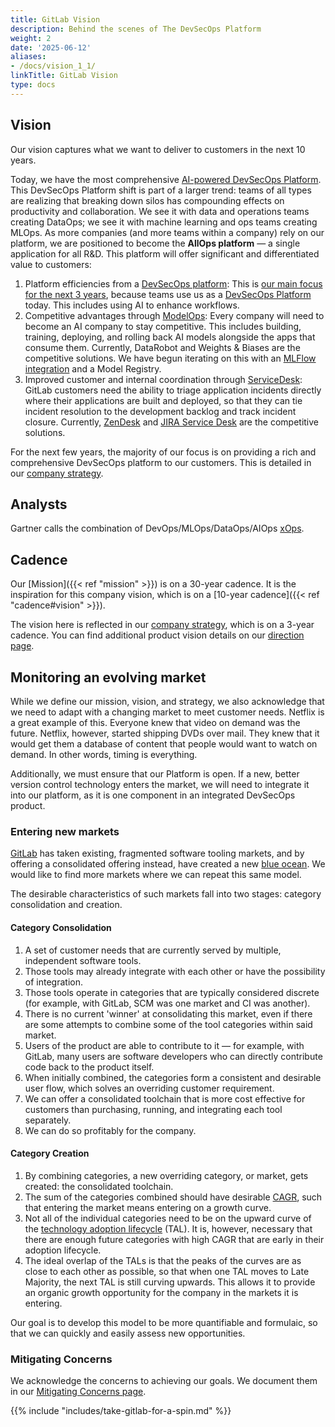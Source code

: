 ```yaml
---
title: GitLab Vision
description: Behind the scenes of The DevSecOps Platform
weight: 2
date: '2025-06-12'
aliases:
- /docs/vision_1_1/
linkTitle: GitLab Vision
type: docs
---
```


## Vision

Our vision captures what we want to deliver to customers in the next 10 years.

Today, we have the most comprehensive [AI-powered DevSecOps Platform](https://about.gitlab.com/platform/). This DevSecOps Platform shift is part of a larger trend: teams of all types are realizing that breaking down silos has compounding effects on productivity and collaboration. We see it with data and operations teams creating DataOps; we see it with machine learning and ops teams creating MLOps. As more companies (and more teams within a company) rely on our platform, we are positioned to become the **AllOps platform** — a single application for all R&D. This platform will offer significant and differentiated value to customers:

1. Platform efficiencies from a [DevSecOps platform](https://about.gitlab.com/direction/#devsecops-stages): This is [our main focus for the next 3 years](/handbook/company/strategy), because teams use us as a [DevSecOps Platform](https://about.gitlab.com/platform/) today. This includes using AI to enhance workflows.
1. Competitive advantages through [ModelOps](https://about.gitlab.com/direction/modelops/): Every company will need to become an AI company to stay competitive. This includes building, training, deploying, and rolling back AI models alongside the apps that consume them. Currently, DataRobot and Weights & Biases are the competitive solutions. We have begun iterating on this with an [MLFlow integration](https://docs.gitlab.com/ee/user/project/integrations/mlflow_client.html) and a Model Registry.
1. Improved customer and internal coordination through [ServiceDesk](https://docs.gitlab.com/ee/user/project/service_desk.html): GitLab customers need the ability to triage application incidents directly where their applications are built and deployed, so that they can tie incident resolution to the development backlog and track incident closure. Currently, [ZenDesk](https://www.zendesk.com/) and [JIRA Service Desk](https://www.atlassian.com/software/jira/service-management/features/service-desk) are the competitive solutions.

For the next few years, the majority of our focus is on providing a rich and comprehensive DevSecOps platform to our customers. This is detailed in our [company strategy](/handbook/company/strategy).

## Analysts

Gartner calls the combination of DevOps/MLOps/DataOps/AIOps [xOps](https://www.gartner.com/en/documents/4001009).

## Cadence

Our [Mission]({{< ref "mission" >}}) is on a 30-year cadence. It is the inspiration for this company vision, which is on a [10-year cadence]({{< ref "cadence#vision" >}}).

The vision here is reflected in our [company strategy](/handbook/company/strategy), which is on a 3-year cadence. You can find additional product vision details on our [direction page](https://about.gitlab.com/direction/#vision).

## Monitoring an evolving market

While we define our mission, vision, and strategy, we also acknowledge that we need to adapt with a changing market to meet customer needs. Netflix is a great example of this. Everyone knew that video on demand was the future. Netflix, however, started shipping DVDs over mail. They knew that it would get them a database of content that people would want to watch on demand. In other words, timing is everything.

Additionally, we must ensure that our Platform is open. If a new, better version control technology enters the market, we will need to integrate it into our platform, as it is one component in an integrated DevSecOps product.

### Entering new markets

[GitLab](https://about.gitlab.com) has taken existing, fragmented software tooling markets, and by offering a consolidated offering instead, have created a new [blue ocean](https://www.blueoceanstrategy.com/what-is-blue-ocean-strategy/). We would like to find more markets where we can repeat this same model.

The desirable characteristics of such markets fall into two stages: category consolidation and creation.

#### Category Consolidation

1. A set of customer needs that are currently served by multiple, independent software tools.
1. Those tools may already integrate with each other or have the possibility of integration.
1. Those tools operate in categories that are typically considered discrete (for example, with GitLab, SCM was one market and CI was another).
1. There is no current 'winner' at consolidating this market, even if there are some attempts to combine some of the tool categories within said market.
1. Users of the product are able to contribute to it — for example, with GitLab, many users are software developers who can directly contribute code back to the product itself.
1. When initially combined, the categories form a consistent and desirable user flow, which solves an overriding customer requirement.
1. We can offer a consolidated toolchain that is more cost effective for customers than purchasing, running, and integrating each tool separately.
1. We can do so profitably for the company.

#### Category Creation

1. By combining categories, a new overriding category, or market, gets created: the consolidated toolchain.
1. The sum of the categories combined should have desirable [CAGR](https://investinganswers.com/dictionary/c/compound-annual-growth-rate-cagr), such that entering the market means entering on a growth curve.
1. Not all of the individual categories need to be on the upward curve of the [technology adoption lifecycle](https://medium.com/@shivayogiks/what-is-technology-adoption-life-cycle-and-chasm-e07084e7991f) (TAL). It is, however, necessary that there are enough future categories with high CAGR that are early in their adoption lifecycle.
1. The ideal overlap of the TALs is that the peaks of the curves are as close to each other as possible, so that when one TAL moves to Late Majority, the next TAL is still curving upwards. This allows it to provide an organic growth opportunity for the company in the markets it is entering.

Our goal is to develop this model to be more quantifiable and formulaic, so that we can quickly and easily assess new opportunities.

### Mitigating Concerns

We acknowledge the concerns to achieving our goals. We document them in our [Mitigating Concerns page](https://internal.gitlab.com/handbook/leadership/mitigating-concerns/).

{{% include "includes/take-gitlab-for-a-spin.md" %}}
